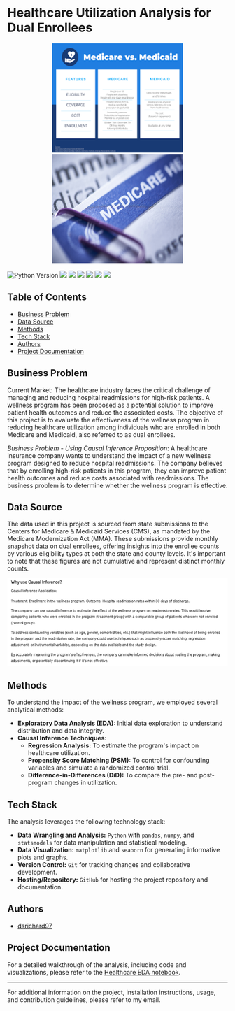 # Healthcare Utilization Analysis for Dual Enrollees
<p align="center">
  <img src="images2.png" width="300" height="250" allow="autoplay">
  <img src="medi.jpeg" width="300" height="250" allow="autoplay">
</p>

<p>
  <img src="https://img.shields.io/badge/Python_Version-3.10%2B-blue" title="Python Version">
  <img src="https://img.shields.io/github/last-commit/dsrichard97/otherprojects">
  <img src="https://img.shields.io/badge/Financial Analysis-Trends-red">
  <img src="https://img.shields.io/badge/STAT-Time Series-blue">
  <img src="https://img.shields.io/badge/STAT-Causal Inference-blue">
  <img src="https://img.shields.io/badge/Python-Pandas-green">
  <a href="https://github.com/ellerbrock/open-source-badges/"><img src="https://badges.frapsoft.com/os/v1/open-source.svg?v=103"></a>

  <p>
  

## Table of Contents
- [Business Problem](#business-problem)
- [Data Source](#data-source)
- [Methods](#methods)
- [Tech Stack](#tech-stack)
- [Authors](#authors)
- [Project Documentation](#project-documentation)

## Business Problem

Current Market:
The healthcare industry faces the critical challenge of managing and reducing hospital readmissions for high-risk patients. A wellness program has been proposed as a potential solution to improve patient health outcomes and reduce the associated costs. The objective of this project is to evaluate the effectiveness of the wellness program in reducing healthcare utilization among individuals who are enrolled in both Medicare and Medicaid, also referred to as dual enrollees.

*Business Problem - Using Causal Inference Proposition*:
A healthcare insurance company wants to understand the impact of a new wellness program designed to reduce hospital readmissions. The company believes that by enrolling high-risk patients in this program, they can improve patient health outcomes and reduce costs associated with readmissions. The business problem is to determine whether the wellness program is effective.

## Data Source

The data used in this project is sourced from state submissions to the Centers for Medicare & Medicaid Services (CMS), as mandated by the Medicare Modernization Act (MMA). These submissions provide monthly snapshot data on dual enrollees, offering insights into the enrollee counts by various eligibility types at both the state and county levels. It's important to note that these figures are not cumulative and represent distinct monthly counts.

<p align="center">
  <img src="prop1.png" width="700" height="200" allow="autoplay">
</p>

## Methods

To understand the impact of the wellness program, we employed several analytical methods:

- **Exploratory Data Analysis (EDA):** Initial data exploration to understand distribution and data integrity.
- **Causal Inference Techniques:** 
  - **Regression Analysis:** To estimate the program's impact on healthcare utilization.
  - **Propensity Score Matching (PSM):** To control for confounding variables and simulate a randomized control trial.
  - **Difference-in-Differences (DiD):** To compare the pre- and post-program changes in utilization.

## Tech Stack

The analysis leverages the following technology stack:

- **Data Wrangling and Analysis:** `Python` with `pandas`, `numpy`, and `statsmodels` for data manipulation and statistical modeling.
- **Data Visualization:** `matplotlib` and `seaborn` for generating informative plots and graphs.
- **Version Control:** `Git` for tracking changes and collaborative development.
- **Hosting/Repository:** `GitHub` for hosting the project repository and documentation.

## Authors

- [dsrichard97](https://github.com/dsrichard97)

## Project Documentation

For a detailed walkthrough of the analysis, including code and visualizations, please refer to the [Healthcare EDA notebook](https://github.com/dsrichard97/Medicare_Dual_Enroll/blob/main/Healthcare_EDA.ipynb).

---
For additional information on the project, installation instructions, usage, and contribution guidelines, please refer to my email.
